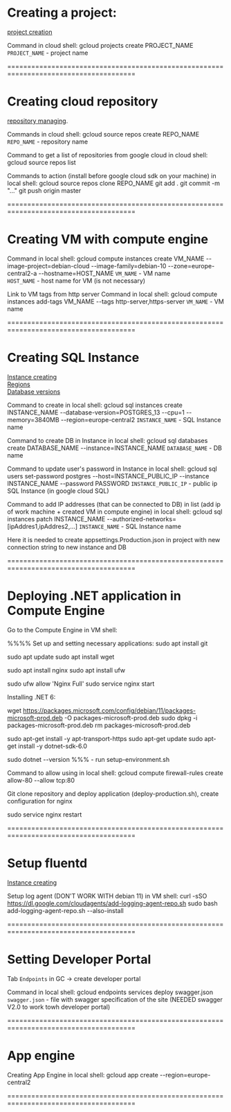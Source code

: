 # Creating a project:

[project creation](https://cloud.google.com/resource-manager/docs/creating-managing-projects#gcloud)

Command in cloud shell:
gcloud projects create PROJECT_NAME
`PROJECT_NAME` - project name

======================================================================================

# Creating cloud repository

[repository managing](https://cloud.google.com/source-repositories/docs/quickstart?hl=en_US&_ga=2.251826126.676791970.1644443656-2048089208.1637833296&_gac=1.187078106.1644148771.Cj0KCQiAgP6PBhDmARIsAPWMq6kdEJaeIuF_8_53ciptJJScPhRySLoT1XfUlqr5wQCrVwM5W0EOrYkaAm04EALw_wcB).

Commands in cloud shell:
gcloud source repos create REPO_NAME
`REPO_NAME` - repository name

Command to get a list of repositories from google cloud in cloud shell:
gcloud source repos list

Commands to action (install before google cloud sdk on your machine) in local shell:
gcloud source repos clone REPO_NAME
git add .
git commit -m "..."
git push origin master

======================================================================================
# Creating VM with compute engine

Command in local shell:
gcloud compute instances create VM_NAME --image-project=debian-cloud --image-family=debian-10 --zone=europe-central2-a --hostname=HOST_NAME
`VM_NAME` - VM name  
`HOST_NAME` - host name for VM (is not necessary)

Link to VM tags from http server
Command in local shell:
gcloud compute instances add-tags VM_NAME --tags http-server,https-server
`VM_NAME` - VM name 

======================================================================================

# Creating SQL Instance
 
[Instance creating](https://cloud.google.com/sql/docs/mysql/create-instance#gcloud)  
[Regions](https://cloud.google.com/sql/docs/mysql/instance-settings#region-values)  
[Database versions](https://cloud.google.com/sql/docs/postgres/db-versions)  

Command to create in local shell:
gcloud sql instances create INSTANCE_NAME --database-version=POSTGRES_13 --cpu=1 --memory=3840MB --region=europe-central2
`INSTANCE_NAME` - SQL Instance name

Command to create DB in Instance in local shell:
gcloud sql databases create DATABASE_NAME --instance=INSTANCE_NAME
`DATABASE_NAME` - DB name

Command to update user's password in Instance in local shell:
gcloud sql users set-password postgres --host=INSTANCE_PUBLIC_IP --instance INSTANCE_NAME --password PASSWORD
`INSTANCE_PUBLIC_IP` - public ip SQL Instance (in google cloud SQL)

Command to add IP addresses (that can be connected to DB) in list (add ip of work machine + created VM in compute engine) in local shell: 
gcloud sql instances patch INSTANCE_NAME --authorized-networks=[ipAddres1,ipAddres2,...]
`INSTANCE_NAME` - SQL Instance name

Here it is needed to create appsettings.Production.json in project with new connection string to new instance and DB

======================================================================================

# Deploying .NET application in Compute Engine

Go to the Compute Engine in VM shell:

%%%%
Set up and setting necessary applications:
sudo apt install git

sudo apt update
sudo apt install wget

sudo apt install nginx
sudo apt install ufw

sudo ufw allow 'Nginx Full'
sudo service nginx start

Installing .NET 6:

wget https://packages.microsoft.com/config/debian/11/packages-microsoft-prod.deb -O packages-microsoft-prod.deb
sudo dpkg -i packages-microsoft-prod.deb
rm packages-microsoft-prod.deb

sudo apt-get install -y apt-transport-https
sudo apt-get update
sudo apt-get install -y dotnet-sdk-6.0

sudo dotnet --version
%%% - run setup-environment.sh

Command to allow using in local shell:
gcloud compute firewall-rules create allow-80 --allow tcp:80

Git clone repository and deploy application (deploy-production.sh), create configuration for nginx

sudo service nginx restart

======================================================================================

# Setup fluentd

[Instance creating](https://cloud.google.com/logging/docs/agent/logging/installation#agent-version-debian-ubuntu)  

Setup log agent (DON'T WORK WITH debian 11) in VM shell:
curl -sSO https://dl.google.com/cloudagents/add-logging-agent-repo.sh
sudo bash add-logging-agent-repo.sh --also-install

======================================================================================

# Setting Developer Portal

Tab `Endpoints` in GC -> create developer portal

Command in local shell:
gcloud endpoints services deploy swagger.json
`swagger.json` - file with swagger specification of the site (NEEDED swagger V2.0 to work towh developer portal)

======================================================================================

# App engine

Creating App Engine in local shell:
gcloud app create --region=europe-central2

======================================================================================